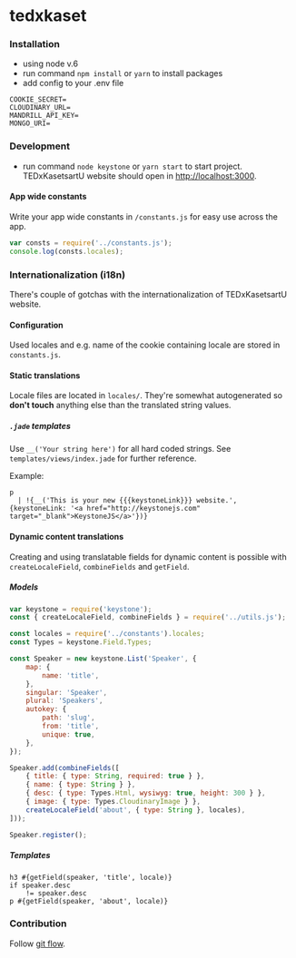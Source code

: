 # tedxkaset

### Installation
- using node v.6
- run command `npm install` or `yarn` to install packages
- add config to your .env file
```
COOKIE_SECRET=
CLOUDINARY_URL=
MANDRILL_API_KEY=
MONGO_URI=
```

### Development
- run command `node keystone` or `yarn start` to start project.
TEDxKasetsartU website should open in [http://localhost:3000](http://localhost:3000).

#### App wide constants
Write your app wide constants in `/constants.js` for easy use across the app.

```JavaScript
var consts = require('../constants.js');
console.log(consts.locales);
```

### Internationalization (i18n)
There's couple of gotchas with the internationalization of TEDxKasetsartU website.

#### Configuration
Used locales and e.g. name of the cookie containing locale are stored in `constants.js`.

#### Static translations
Locale files are located in `locales/`. They're somewhat autogenerated so **don't touch** anything else than the translated string values.

##### `.jade` templates
Use `__('Your string here')` for all hard coded strings. See `templates/views/index.jade` for further reference.

Example:
```pug
p
  | !{__('This is your new {{{keystoneLink}}} website.', {keystoneLink: '<a href="http://keystonejs.com" target="_blank">KeystoneJS</a>'})}
```

#### Dynamic content translations
Creating and using translatable fields for dynamic content is possible with `createLocaleField`, `combineFields` and `getField`.

##### Models
```JavaScript
var keystone = require('keystone');
const { createLocaleField, combineFields } = require('../utils.js');

const locales = require('../constants').locales;
const Types = keystone.Field.Types;

const Speaker = new keystone.List('Speaker', {
	map: {
		name: 'title',
	},
	singular: 'Speaker',
	plural: 'Speakers',
	autokey: {
		path: 'slug',
		from: 'title',
		unique: true,
	},
});

Speaker.add(combineFields([
	{ title: { type: String, required: true } },
	{ name: { type: String } },
	{ desc: { type: Types.Html, wysiwyg: true, height: 300 } },
	{ image: { type: Types.CloudinaryImage } },
	createLocaleField('about', { type: String }, locales),
]));

Speaker.register();
```

##### Templates

```pug
h3 #{getField(speaker, 'title', locale)}
if speaker.desc
	!= speaker.desc
p #{getField(speaker, 'about', locale)}
```

### Contribution
Follow [git flow](https://danielkummer.github.io/git-flow-cheatsheet/).
